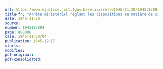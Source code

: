 ```yaml
---
url: https://www.ejustice.just.fgov.be/eli/arrete/1945/11/30/1945113004/justel
title-fr: "Arrêté ministériel réglant les dispositions en matière de civisme applicables aux civils victime de fait de guerre 1940-1945"
date: 1945-11-30
source:
number: 1945113004
page: 888888
case: 1945-11-30/04
publication: 1945-12-17
starts:
modifies:
pdf-original:
pdf-consolidated:
---
```


